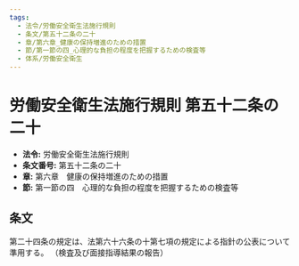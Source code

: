 ```yaml
---
tags:
  - 法令/労働安全衛生法施行規則
  - 条文/第五十二条の二十
  - 章/第六章_健康の保持増進のための措置
  - 節/第一節の四_心理的な負担の程度を把握するための検査等
  - 体系/労働安全衛生
---
```

# 労働安全衛生法施行規則 第五十二条の二十

- **法令:** 労働安全衛生法施行規則
- **条文番号:** 第五十二条の二十
- **章:** 第六章　健康の保持増進のための措置
- **節:** 第一節の四　心理的な負担の程度を把握するための検査等

## 条文
第二十四条の規定は、法第六十六条の十第七項の規定による指針の公表について準用する。
（検査及び面接指導結果の報告）

